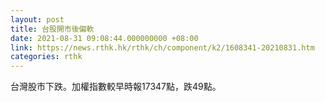 ```yaml
---
layout: post
title: 台股開市後偏軟
date: 2021-08-31 09:08:44.000000000 +08:00
link: https://news.rthk.hk/rthk/ch/component/k2/1608341-20210831.htm
categories: rthk
---
```


台灣股市下跌。加權指數較早時報17347點，跌49點。

